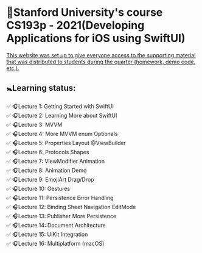 # 🏫Stanford University's course CS193p - 2021(Developing Applications for iOS using SwiftUI) 
[This website was set up to give everyone access to the supporting material that was distributed to students during the quarter (homework, demo code, etc.).](https://cs193p.sites.stanford.edu)
## 🚼Learning status:
✅ 🎧Lecture 1: Getting Started with SwiftUI <br />
✅ 🎧Lecture 2: Learning More about SwiftUI <br />
✅ 🎧Lecture 3: MVVM <br />
✅ 🎧Lecture 4: More MVVM enum Optionals <br />
✅ 🎧Lecture 5: Properties Layout @ViewBuilder <br />
✅ 🎧Lecture 6: Protocols Shapes <br />
✅ 🎧Lecture 7: ViewModifier Animation <br />
✅ 🎧Lecture 8: Animation Demo <br />
✅ 🎧Lecture 9: EmojiArt Drag/Drop <br />
✅ 🎧Lecture 10: Gestures <br />
✅ 🎧Lecture 11: Persistence Error Handling <br />
✅ 🎧Lecture 12: Binding Sheet Navigation EditMode <br />
✅ 🎧Lecture 13: Publisher More Persistence <br />
✅ 🎧Lecture 14: Document Architecture <br />
✅ 🎧Lecture 15: UIKit Integration <br />
✅ 🎧Lecture 16: Multiplatform (macOS) <br />

